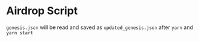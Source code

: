 # Airdrop Script

`genesis.json` will be read and saved as `updated_genesis.json` after `yarn` and `yarn start`